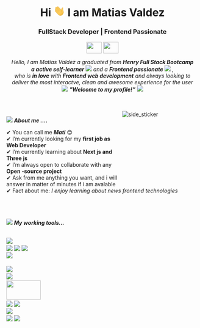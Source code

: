
<h1 align="center">Hi <img src="https://raw.githubusercontent.com/ABSphreak/ABSphreak/master/gifs/Hi.gif" width="30px"> I am Matias Valdez </h1>
<h3 align="center">FullStack Developer | Frontend Passionate </h3>
<p align="center">
 <a href = "mailto: matiasvaldez8184@gmail.com"><img align="center" src="https://www.vectorlogo.zone/logos/gmail/gmail-icon.svg" height="30" width="40" /></a>
  <a href = "https://www.linkedin.com/in/matiasvaldez1/"><img align="center" src="https://www.vectorlogo.zone/logos/linkedin/linkedin-icon.svg" height="30" width="40" /></a>
</p>
</p>



<p align="center">
  <em>
   Hello, I am Matias Valdez a graduated from <b>Henry Full Stack Bootcamp </b> <br>
    <b>a active self-learner</b> <img src="https://github.com/TheDudeThatCode/TheDudeThatCode/blob/master/Assets/Developer.gif" width="30px"> and a <b>Frontend passionate</b>&nbsp;<img src="https://github.com/TheDudeThatCode/TheDudeThatCode/blob/master/Assets/Designer.gif" width="36px">&nbsp,<br>who is <b>in love</b>
    with <b>Frontend web development</b> and always looking to deliver the most interactve, clean and awesome experience for the user
  </em> 
  <br>
  <img src="https://media.giphy.com/media/gH3LO09IOiZIqePwv9/giphy.gif" width="50" /> <b><i align="center">"Welcome to my profile!”</i></b> <img src="https://media.giphy.com/media/qjqUcgIyRjsl2/giphy.gif" width="50" />
</p>
<br><br>
<img align="right" width=200px height=200px alt="side_sticker" src="https://media.giphy.com/media/TEnXkcsHrP4YedChhA/giphy.gif" />

<img src="https://media.giphy.com/media/iY8CRBdQXODJSCERIr/giphy.gif" width="30px">&nbsp;***About me ....***

✔ You can call me ***Mati*** 😊 <br>
✔ I’m currently looking for my **first job as Web Developer**<br>
✔ I’m currently learning about **Next js and Three js**<br>
✔ I’m always open to collaborate with any **Open -source project**<br>
✔ Ask from me anything you want, and i will answer in matter of minutes if i am avalable<br>
✔ Fact about me: *I enjoy learning about news frontend technologies*<br><br><br><br>
 

<img src="https://media.giphy.com/media/iY8CRBdQXODJSCERIr/giphy.gif" width="30px">&nbsp;***My working tools...***
<p align="left">
  
  <code> <img height="50" src="https://www.vectorlogo.zone/logos/w3_html5/w3_html5-ar21.svg"> </code>
   <code><img height="50" src="https://www.vectorlogo.zone/logos/w3_css/w3_css-ar21.svg"></code>
   <code><img height="50" src="https://www.vectorlogo.zone/logos/sass-lang/sass-lang-ar21.svg"></code>
   <code><img height="50" src="https://www.vectorlogo.zone/logos/tailwindcss/tailwindcss-ar21.svg"></code>
    <code> <img height="50" src="https://www.vectorlogo.zone/logos/javascript/javascript-ar21.svg"> </code>
  <code> <img height="50" src="https://www.vectorlogo.zone/logos/reactjs/reactjs-ar21.svg"> </code>
  <code><img height="50" src="https://upload.wikimedia.org/wikipedia/commons/thumb/8/8e/Nextjs-logo.svg/207px-Nextjs-logo.svg.png?20190307203525"></code>
 <code> <img height="50" width="90" src="https://raw.githubusercontent.com/prplx/svg-logos/5585531d45d294869c4eaab4d7cf2e9c167710a9/svg/redux.svg"> </code>
   <code><img height="50" src="https://www.vectorlogo.zone/logos/nodejs/nodejs-ar21.svg"></code>
  <code><img height="50" style="background-color:white" src="https://www.vectorlogo.zone/logos/expressjs/expressjs-ar21.svg"></code>
   <code> <img height="50" src="https://www.vectorlogo.zone/logos/mysql/mysql-ar21.svg"> </code>
<code><img height="50" src="https://raw.githubusercontent.com/file-icons/DevOpicons/2c2bf2bdb6507b8e4bfe695c1d54d639fbfed479/svg/scrum.svg"></code>
 <code><img height="50" src="https://raw.githubusercontent.com/AliasIO/wappalyzer/a476e66d8f96562c970d4f09fb2613d566289d54/src/drivers/webextension/images/icons/GitHub.svg"></code>

 
